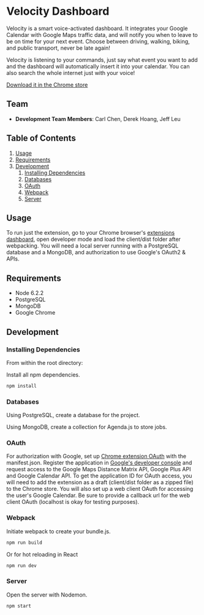 # Velocity Dashboard

Velocity is a smart voice-activated dashboard. It integrates your Google Calendar with Google Maps traffic data, and will notify you when to leave to be on time for your next event. Choose between driving, walking, biking, and public transport, never be late again!

Velocity is listening to your commands, just say what event you want to add and the dashboard will automatically insert it into your calendar. You can also search the whole internet just with your voice!

[Download it in the Chrome store](https://chrome.google.com/webstore/detail/velocity-dashboard/fllacnobnahiecimbbehfbiilpmhnmkk?hl=en-US&gl=US&authuser=2)

## Team

  - __Development Team Members__: Carl Chen, Derek Hoang, Jeff Leu

## Table of Contents

1. [Usage](#Usage)
1. [Requirements](#requirements)
1. [Development](#development)
    1. [Installing Dependencies](#installing-dependencies)
    1. [Databases](#databases)
    1. [OAuth](#OAuth)
    1. [Webpack](#Webpack)
    1. [Server](#Server)


## Usage

To run just the extension, go to your Chrome browser's [extensions dashboard](chrome://extensions), open developer mode and load the client/dist folder after webpacking. You will need a local server running with a PostgreSQL database and a MongoDB, and authorization to use Google's OAuth2 & APIs. 

## Requirements

- Node 6.2.2
- PostgreSQL
- MongoDB
- Google Chrome


## Development

### Installing Dependencies

From within the root directory:

Install all npm dependencies.
```sh
npm install
```

### Databases

Using PostgreSQL, create a database for the project.

Using MongoDB, create a collection for Agenda.js to store jobs.

### OAuth

For authorization with Google, set up [Chrome extension OAuth](https://developer.chrome.com/apps/app_identity) with the manifest.json. Register the application in [Google's developer console](https://console.developers.google.com/) and request access to the Google Maps Distance Matrix API, Google Plus API and Google Calendar API. To get the application ID for OAuth access, you will need to add the extension as a draft (client/dist folder as a zipped file) to the Chrome store. You will also set up a web client OAuth for accessing the user's Google Calendar. Be sure to provide a callback url for the web client OAuth (localhost is okay for testing purposes). 

### Webpack
Initiate webpack to create your bundle.js.
```sh
npm run build
```

Or for hot reloading in React
```sh
npm run dev
```

### Server
Open the server with Nodemon.
```sh
npm start
```
